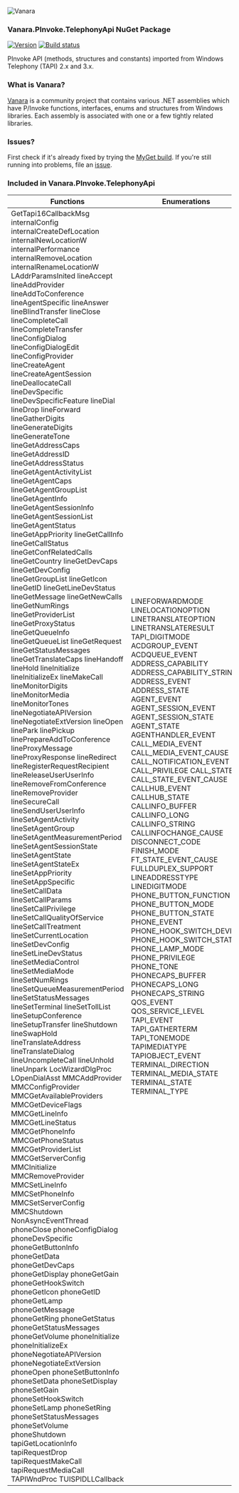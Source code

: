 ﻿![Vanara](https://raw.githubusercontent.com/dahall/Vanara/master/docs/icons/VanaraHeading.png)
### **Vanara.PInvoke.TelephonyApi NuGet Package**
[![Version](https://img.shields.io/nuget/v/Vanara.PInvoke.TelephonyApi?label=NuGet&style=flat-square)](https://github.com/dahall/Vanara/releases)
[![Build status](https://github.com/dahall/Vanara/actions/workflows/cibuild.yml/badge.svg?branch=master)](https://github.com/dahall/Vanara/actions/workflows/cibuild.yml)

PInvoke API (methods, structures and constants) imported from Windows Telephony (TAPI) 2.x and 3.x.

### **What is Vanara?**

[Vanara](https://github.com/dahall/Vanara) is a community project that contains various .NET assemblies which have P/Invoke functions, interfaces, enums and structures from Windows libraries. Each assembly is associated with one or a few tightly related libraries.

### **Issues?**

First check if it's already fixed by trying the [MyGet build](https://www.myget.org/feed/Packages/vanara).
If you're still running into problems, file an [issue](https://github.com/dahall/Vanara/issues).

### **Included in Vanara.PInvoke.TelephonyApi**

Functions | Enumerations | Structures | Interfaces
--- | --- | --- | ---
GetTapi16CallbackMsg internalConfig internalCreateDefLocation internalNewLocationW internalPerformance internalRemoveLocation internalRenameLocationW LAddrParamsInited lineAccept lineAddProvider lineAddToConference lineAgentSpecific lineAnswer lineBlindTransfer lineClose lineCompleteCall lineCompleteTransfer lineConfigDialog lineConfigDialogEdit lineConfigProvider lineCreateAgent lineCreateAgentSession lineDeallocateCall lineDevSpecific lineDevSpecificFeature lineDial lineDrop lineForward lineGatherDigits lineGenerateDigits lineGenerateTone lineGetAddressCaps lineGetAddressID lineGetAddressStatus lineGetAgentActivityList lineGetAgentCaps lineGetAgentGroupList lineGetAgentInfo lineGetAgentSessionInfo lineGetAgentSessionList lineGetAgentStatus lineGetAppPriority lineGetCallInfo lineGetCallStatus lineGetConfRelatedCalls lineGetCountry lineGetDevCaps lineGetDevConfig lineGetGroupList lineGetIcon lineGetID lineGetLineDevStatus lineGetMessage lineGetNewCalls lineGetNumRings lineGetProviderList lineGetProxyStatus lineGetQueueInfo lineGetQueueList lineGetRequest lineGetStatusMessages lineGetTranslateCaps lineHandoff lineHold lineInitialize lineInitializeEx lineMakeCall lineMonitorDigits lineMonitorMedia lineMonitorTones lineNegotiateAPIVersion lineNegotiateExtVersion lineOpen linePark linePickup linePrepareAddToConference lineProxyMessage lineProxyResponse lineRedirect lineRegisterRequestRecipient lineReleaseUserUserInfo lineRemoveFromConference lineRemoveProvider lineSecureCall lineSendUserUserInfo lineSetAgentActivity lineSetAgentGroup lineSetAgentMeasurementPeriod lineSetAgentSessionState lineSetAgentState lineSetAgentStateEx lineSetAppPriority lineSetAppSpecific lineSetCallData lineSetCallParams lineSetCallPrivilege lineSetCallQualityOfService lineSetCallTreatment lineSetCurrentLocation lineSetDevConfig lineSetLineDevStatus lineSetMediaControl lineSetMediaMode lineSetNumRings lineSetQueueMeasurementPeriod lineSetStatusMessages lineSetTerminal lineSetTollList lineSetupConference lineSetupTransfer lineShutdown lineSwapHold lineTranslateAddress lineTranslateDialog lineUncompleteCall lineUnhold lineUnpark LocWizardDlgProc LOpenDialAsst MMCAddProvider MMCConfigProvider MMCGetAvailableProviders MMCGetDeviceFlags MMCGetLineInfo MMCGetLineStatus MMCGetPhoneInfo MMCGetPhoneStatus MMCGetProviderList MMCGetServerConfig MMCInitialize MMCRemoveProvider MMCSetLineInfo MMCSetPhoneInfo MMCSetServerConfig MMCShutdown NonAsyncEventThread phoneClose phoneConfigDialog phoneDevSpecific phoneGetButtonInfo phoneGetData phoneGetDevCaps phoneGetDisplay phoneGetGain phoneGetHookSwitch phoneGetIcon phoneGetID phoneGetLamp phoneGetMessage phoneGetRing phoneGetStatus phoneGetStatusMessages phoneGetVolume phoneInitialize phoneInitializeEx phoneNegotiateAPIVersion phoneNegotiateExtVersion phoneOpen phoneSetButtonInfo phoneSetData phoneSetDisplay phoneSetGain phoneSetHookSwitch phoneSetLamp phoneSetRing phoneSetStatusMessages phoneSetVolume phoneShutdown tapiGetLocationInfo tapiRequestDrop tapiRequestMakeCall tapiRequestMediaCall TAPIWndProc TUISPIDLLCallback  | LINEFORWARDMODE LINELOCATIONOPTION LINETRANSLATEOPTION LINETRANSLATERESULT TAPI_DIGITMODE ACDGROUP_EVENT ACDQUEUE_EVENT ADDRESS_CAPABILITY ADDRESS_CAPABILITY_STRING ADDRESS_EVENT ADDRESS_STATE AGENT_EVENT AGENT_SESSION_EVENT AGENT_SESSION_STATE AGENT_STATE AGENTHANDLER_EVENT CALL_MEDIA_EVENT CALL_MEDIA_EVENT_CAUSE CALL_NOTIFICATION_EVENT CALL_PRIVILEGE CALL_STATE CALL_STATE_EVENT_CAUSE CALLHUB_EVENT CALLHUB_STATE CALLINFO_BUFFER CALLINFO_LONG CALLINFO_STRING CALLINFOCHANGE_CAUSE DISCONNECT_CODE FINISH_MODE FT_STATE_EVENT_CAUSE FULLDUPLEX_SUPPORT LINEADDRESSTYPE LINEDIGITMODE PHONE_BUTTON_FUNCTION PHONE_BUTTON_MODE PHONE_BUTTON_STATE PHONE_EVENT PHONE_HOOK_SWITCH_DEVICE PHONE_HOOK_SWITCH_STATE PHONE_LAMP_MODE PHONE_PRIVILEGE PHONE_TONE PHONECAPS_BUFFER PHONECAPS_LONG PHONECAPS_STRING QOS_EVENT QOS_SERVICE_LEVEL TAPI_EVENT TAPI_GATHERTERM TAPI_TONEMODE TAPIMEDIATYPE TAPIOBJECT_EVENT TERMINAL_DIRECTION TERMINAL_MEDIA_STATE TERMINAL_STATE TERMINAL_TYPE                                                                                                                       | TAPI_CUSTOMTONE TAPI_DETECTTONE AM_MEDIA_TYPE                                                                                                                                                                             | IEnumACDGroup IEnumAddress IEnumAgentHandler IEnumAgentSession IEnumBstr IEnumCall IEnumCallHub IEnumCallingCard IEnumLocation IEnumPhone IEnumPluggableSuperclassInfo IEnumPluggableTerminalClassInfo IEnumQueue IEnumStream IEnumSubStream IEnumTerminal IEnumTerminalClass IEnumUnknown ITACDGroup ITACDGroupEvent ITAddress ITAddress2 ITAddressCapabilities ITAddressDeviceSpecificEvent ITAddressEvent ITAddressTranslation ITAddressTranslationInfo ITAgent ITAgentEvent ITAgentHandler ITAgentHandlerEvent ITAgentSession ITAgentSessionEvent ITASRTerminalEvent ITAutomatedPhoneControl ITBasicAudioTerminal ITBasicCallControl ITBasicCallControl2 ITCallHub ITCallHubEvent ITCallInfo ITCallInfo2 ITCallInfoChangeEvent ITCallingCard ITCallMediaEvent ITCallNotificationEvent ITCallStateEvent ITCollection ITCollection2 ITCustomTone ITDetectTone ITDigitDetectionEvent ITDigitGenerationEvent ITDigitsGatheredEvent ITDispatchMapper ITFileTerminalEvent ITFileTrack ITForwardInformation ITForwardInformation2 ITLegacyAddressMediaControl ITLegacyAddressMediaControl2 ITLegacyCallMediaControl ITLegacyCallMediaControl2 ITLegacyWaveSupport ITLocationInfo ITMediaControl ITMediaPlayback ITMediaRecord ITMediaSupport ITMultiTrackTerminal ITPhone ITPhoneDeviceSpecificEvent ITPhoneEvent ITPluggableTerminalClassInfo ITPluggableTerminalSuperclassInfo ITPrivateEvent ITQOSEvent ITQueue ITQueueEvent ITRequest ITRequestEvent ITScriptableAudioFormat ITStaticAudioTerminal ITStream ITStreamControl ITSubStream ITSubStreamControl ITTAPI ITTAPI2 ITTAPICallCenter ITTAPIEventNotification ITTAPIObjectEvent ITTAPIObjectEvent2 ITTerminal ITTerminalSupport ITTerminalSupport2 ITToneDetectionEvent ITToneTerminalEvent ITTTSTerminalEvent                                                                            
